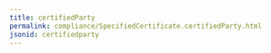 ```yaml
---
title: certifiedParty
permalink: compliance/SpecifiedCertificate.certifiedParty.html
jsonid: certifiedparty
---
```

